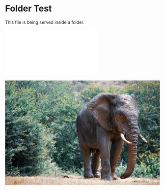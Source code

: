 <!-- Nested Folder Demo -->

# Folder Test

This file is being served inside a folder.

![](folder/random.php)

![](elephant.jpg)